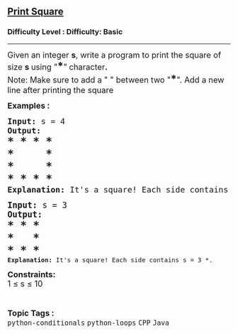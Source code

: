<h2><a href="https://www.geeksforgeeks.org/problems/print-square/1?page=3&category=Java&sortBy=submissions">Print Square</a></h2><h3>Difficulty Level : Difficulty: Basic</h3><hr><div class="problems_problem_content__Xm_eO"><p><span style="font-size: 18px;">Given an integer <strong>s</strong>, write a program to print the square of size <strong>s&nbsp;</strong>using "<strong><span style="font-size: 18pt;">*</span></strong>"<strong>&nbsp;</strong>character<strong>.&nbsp;<br></strong>Note: Make sure to add a " " between two "<span style="font-size: 18pt;"><strong>*</strong></span>". Add a new line after printing the square</span></p>
<p><span style="font-size: 18px;"><strong>Examples :</strong></span><span style="font-size: 18px;"><strong> </strong></span></p>
<pre><span style="font-size: 18px;"><strong>Input: </strong>s = 4
<strong>Output:</strong>
<span style="font-size: 18pt;"><strong>* * * *</strong></span><br><span style="font-size: 18pt;"><strong>*     *</strong></span><br></span><span style="font-size: 18px;"><span style="font-size: 18pt;"><strong>*     *</strong></span><br><span style="font-size: 18pt;"><strong>* * * *</strong></span>
<strong>Explanation: </strong>It's a square! Each side contains s = 4 *.<br></span></pre>
<pre><span style="font-size: 14pt;"><strong>Input: </strong>s = 3
<strong>Output:</strong></span>
<span style="font-size: 18pt;"><strong>* * * </strong></span><br><span style="font-size: 18pt;"><strong>*   *</strong></span><br><span style="font-size: 18pt;"><strong>* * *</strong></span>
<strong>Explanation: </strong>It's a square! Each side contains s = 3 *.</pre>
<p><span style="font-size: 18px;"><strong>Constraints:</strong><br>1 ≤ s ≤ 10</span></p></div><br><p><span style=font-size:18px><strong>Topic Tags : </strong><br><code>python-conditionals</code>&nbsp;<code>python-loops</code>&nbsp;<code>CPP</code>&nbsp;<code>Java</code>&nbsp;